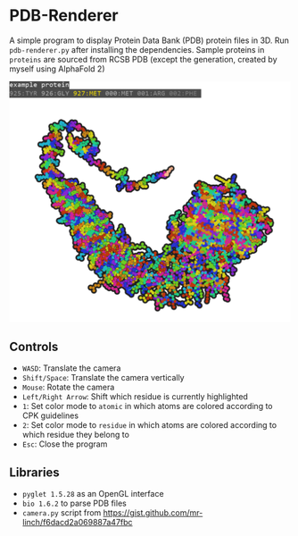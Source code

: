 # PDB-Renderer
A simple program to display Protein Data Bank (PDB) protein files in 3D. Run `pdb-renderer.py` after installing the 
dependencies. Sample proteins in `proteins` are sourced from RCSB PDB (except the generation, created by myself
using AlphaFold 2)

![Protein rendered using this program](picture_demonstration.png)

## Controls
- `WASD`: Translate the camera
- `Shift/Space`: Translate the camera vertically
- `Mouse`: Rotate the camera
- `Left/Right Arrow`: Shift which residue is currently highlighted
- `1`: Set color mode to `atomic` in which atoms are colored according to CPK guidelines
- `2`: Set color mode to `residue` in which atoms are colored according to which residue they belong to
- `Esc`: Close the program

## Libraries
- `pyglet 1.5.28` as an OpenGL interface
- `bio 1.6.2` to parse PDB files
- `camera.py` script from https://gist.github.com/mr-linch/f6dacd2a069887a47fbc